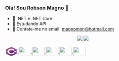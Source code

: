 ### Olá! Sou Robson Magno 👋

- 🔭 .NET e .NET Core
- 📖 Estudando API
- 📧  Contate-me no email: magnomon@hotmail.com

<div align="center">
  <a href="https://github.com/robsonmagno12/">
  <img height="150em" src="https://github-readme-stats.vercel.app/api?username=robsonmagno12&show_icons=true&theme=dark&include_all_commits=true&count_private=true"/>
  <img height="150em" src="https://github-readme-stats.vercel.app/api/top-langs/?username=robsonmagno12&layout=compact&langs_count=7&theme=dark"/>
</div>
  
  <div style="display: inline_block"><br>
  <img align="center" alt="magno-Csharp" height="30" width="40" src="https://raw.githubusercontent.com/devicons/devicon/master/icons/csharp/csharp-original.svg">
   <img src="https://cdn.jsdelivr.net/gh/devicons/devicon/icons/dot-net/dot-net-original-wordmark.svg" height="30" width="40" align="center"/>
    <img src="https://cdn.jsdelivr.net/gh/devicons/devicon/icons/git/git-original.svg" height="30" width="40" align="center"/>
    <img src="https://cdn.jsdelivr.net/gh/devicons/devicon/icons/html5/html5-original.svg" height="30" width="40" align="center"/>
    <img src="https://cdn.jsdelivr.net/gh/devicons/devicon/icons/css3/css3-original.svg" height="30" width="40" align="center"/>
    <img src="https://cdn.jsdelivr.net/gh/devicons/devicon/icons/javascript/javascript-original.svg" height="30" width="40" align="center"/>
</div>
<div> 

